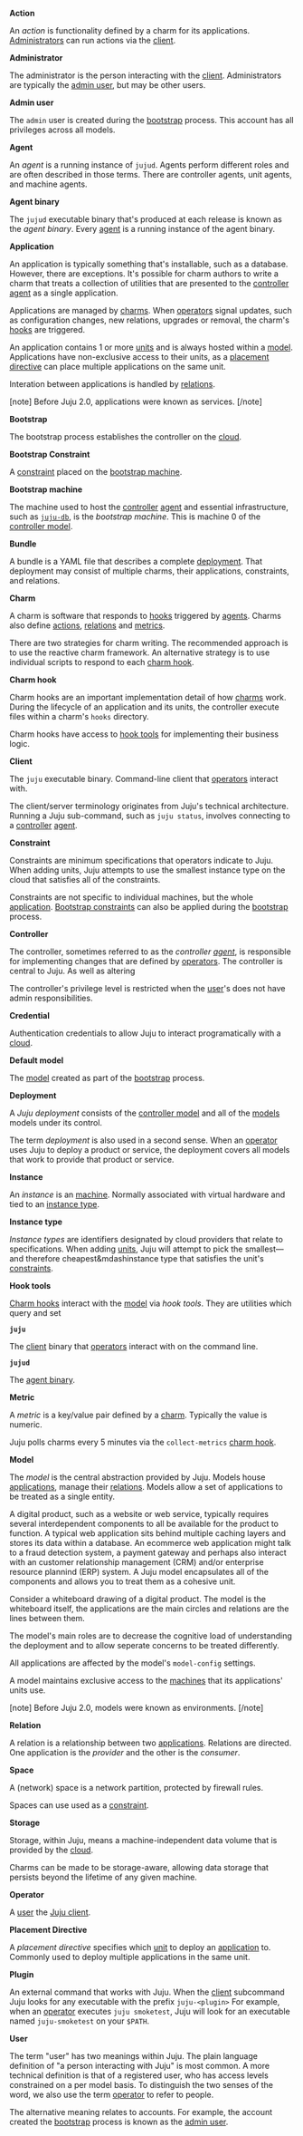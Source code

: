 <a id="action"></a><a id="actions"></a>
**Action**

An _action_ is functionality defined by a charm for its applications. [Administrators](#administrator) can run actions via the [client](#client).

**Administrator**

The administrator is the person interacting with the [client](#client). Administrators are typically the [admin user](#admin-user), but may be other users.

<a id="admin"></a><a id="administrator"></a><a id="admin-user"></a>
**Admin user**

The `admin` user is created during the [bootstrap](#bootstrap) process. This account has all privileges across all models.


<a id="agent"></a>
**Agent**

An _agent_ is a running instance of `jujud`. Agents perform different roles and are often described in those terms. There are controller agents, unit agents, and machine agents.


<a id="agent-binary"></a><a id="agent-binaries"></a>
**Agent binary**

The `jujud` executable binary that's produced at each release is known as the _agent binary_. Every [agent](#agent) is a running instance of the agent binary.


<a id="application"></a>
**Application**

An application is typically something that's installable, such as a database. However, there are exceptions. It's possible for charm authors to write a charm that treats a collection of utilities that are presented to the [controller](#controller) [agent](#arent) as a single application. 

Applications are managed by [charms](#charm). When [operators](#operator) signal updates, such as configuration changes, new relations, upgrades or removal, the charm's [hooks](#charm-hook) are triggered.

An application contains 1 or more [units](#unit) and is always hosted within a [model](#model). Applications have non-exclusive access to their units, as a [placement directive](#placement-directive) can place multiple applications on the same unit.

Interation between applications is handled by [relations](#relation).

[note]
Before Juju 2.0, applications were known as services.
[/note]

<a id="bootstrap"></a><a id="bootstrap-process"></a>
**Bootstrap**

The bootstrap process establishes the controller on the [cloud](#cloud).


<a id="bootstrap-constraint"></a>
**Bootstrap Constraint**

A [constraint](#constraint) placed on the [bootstrap machine](#bootstrap-machine).


<a id="bootstrap-machine"></a>
**Bootstrap machine**

The machine used to host the [controller](#controller) [agent](#agent) and essential infrastructure, such as [`juju-db`](#juju-db), is the _bootstrap machine_. This is machine 0 of the [controller model](#controller-model).


<a id="bundle"></a>
**Bundle**

A bundle is a YAML file that describes a complete [deployment](#deployment). That deployment may consist of multiple charms, their applications, constraints, and relations.


<a id="charm"></a>
**Charm**

A charm is software that responds to [hooks](#charm-hooks) triggered by [agents](#agent).  Charms also define [actions](#actions), [relations](#relations) and [metrics](#metrics).

There are two strategies for charm writing. The recommended approach is to use the reactive charm framework. An alternative strategy is to use individual scripts to respond to each [charm hook](#charm-hook).  


<a id="charm-hook"></a><a id="charm-hooks"></a>
**Charm hook**

Charm hooks are an important implementation detail of how [charms](#charm) work. During the lifecycle of an application and its units, the controller execute files within a charm's `hooks` directory. 

Charm hooks have access to [hook tools](#hook-tools) for implementing their business logic.

<a id="client"></a>
**Client**

The `juju` executable binary. Command-line client that [operators](#operator) interact with. 

The client/server terminology originates from Juju's technical architecture. Running a Juju sub-command, such as `juju status`, involves connecting to a [controller](#controller) [agent](#agent).


<a id="constraint"></a>
**Constraint**

Constraints are minimum specifications that operators indicate to Juju. When adding units, Juju attempts to use the smallest instance type on the cloud that satisfies all of the constraints.

Constraints are not specific to individual machines, but the whole [application](#application). [Bootstrap constraints](#bootstrap-constraints) can also be applied during the [bootstrap](#bootstrap) process.



<a id="controller"></a>
**Controller**

The controller, sometimes referred to as the _controller [agent](#agent)_, is responsible for implementing changes that are defined by [operators](#operators). The controller is central to Juju. As well as altering 

The controller's privilege level is restricted when the [user](#user)'s does not have admin responsibilities.


<a id="credential"></a>
**Credential** 

Authentication credentials to allow Juju to interact programatically with a [cloud](#cloud). 


<a id="default-model"></a>
**Default model**

The [model](#model) created as part of the [bootstrap](#bootstrap) process.


<a id="deployment"></a>
**Deployment**

A _Juju deployment_ consists of the [controller model](#controller) and all of the [models](#model) models under its control.

The term _deployment_ is also used in a second sense. When an [operator](#operator) uses Juju to deploy a product or service, the deployment covers all models that work to provide that product or service.  

 
<a id="instance"></a>
**Instance**

An _instance_ is an [machine](#machine). Normally associated with virtual hardware and tied to an [instance type](#instance-type). 


<a id="instance-type"></a>
**Instance type**

_Instance types_ are identifiers designated by cloud providers that relate to specifications.
When adding [units](#unit), Juju will attempt to pick the smallest&mdash;and therefore cheapest&mdashinstance type that satisfies the unit's [constraints](#constraints).


<a id="hook-tools"></a>
**Hook tools**

[Charm hooks](#charm-hooks) interact with the [model](#model) via _hook tools_. They are utilities which  query and set  

<a id="juju"></a>
**`juju`**

The [client](#client) binary that [operators](#operator) interact with on the command line.


<a id="jujud"></a>
**`jujud`**

The [agent binary](#agent-binary).


<a id="metric"></a><a id="metrics"></a>
**Metric**

A _metric_ is a key/value pair defined by a [charm](#charm). Typically the value is numeric.

Juju polls charms every 5 minutes via the `collect-metrics` [charm hook](#charm-hook). 


<a id="model"></a>
**Model**

The _model_ is the central abstraction provided by Juju. Models house [applications](#application), manage their [relations](#relations). Models allow a set of applications to be treated as a single entity.

A digital product, such as a website or web service, typically requires several interdependent components to all be available for the product to function. A typical web application sits behind multiple caching layers and stores its data within a database. An ecommerce web application might talk to a fraud detection system, a payment gateway and perhaps also interact with an customer relationship management (CRM) and/or enterprise resource plannind (ERP) system. A Juju model encapsulates all of the components and allows you to treat them as a cohesive unit.

Consider a whiteboard drawing of a digital product. The model is the whiteboard itself, the applications are the main circles and relations are the lines between them.

The model's main roles are to decrease the cognitive load of understanding the deployment and to allow seperate concerns to be treated differently.

All applications are affected by the model's `model-config` settings.

A model maintains exclusive access to the [machines](#machine) that its applications' units use.   

[note]
Before Juju 2.0, models were known as environments.
[/note]


<a id="relation"></a>
**Relation**

A relation is a relationship between two [applications](#application). Relations are directed. One application is the _provider_ and the other is the _consumer_. 


<a id="space"></a><a id="spaces"></a><a id="network-space"></a><a id="network-spaces"></a>
**Space**

A (network) space is a network partition, protected by firewall rules.

Spaces can use used as a [constraint](#constraint).


<a id="storage"></a>
**Storage**

Storage, within Juju, means a machine-independent data volume that is provided by the [cloud](#cloud). 

Charms can be made to be storage-aware, allowing data storage that persists beyond the lifetime of any given machine.

<a id="operator"></a>
**Operator**

A [user](#user) the [Juju client](#client). 


<a id="placement-directive"></a>
**Placement Directive**

A _placement directive_ specifies which [unit](#unit) to deploy an [application](#application) to. Commonly used to deploy multiple applications in the same unit.


<a id="plugin"></a>
**Plugin**

An external command that works with Juju. When the [client](#client) subcommand  Juju looks for any executable with the prefix `juju-<plugin>` For example, when an [operator](#operator) executes `juju smoketest`, Juju will look for an executable named `juju-smoketest` on your `$PATH`.


<a id="user"></a>
**User**

The term "user" has two meanings within Juju. The plain language definition of "a person interacting with Juju" is most common. A more technical definition is that of a registered user, who has access levels constrained on a per model basis.
To distinguish the two senses of the word, we also use the term [operator](#operator) to refer to people.

The alternative meaning relates to accounts. For example, the account created the [bootstrap](#bootstrap) process is known as the [admin user](#admin-user).

